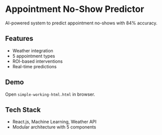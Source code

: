 # Appointment No-Show Predictor

AI-powered system to predict appointment no-shows with 84% accuracy.

## Features
- Weather integration
- 5 appointment types
- ROI-based interventions
- Real-time predictions

## Demo
Open `simple-working-html.html` in browser.

## Tech Stack
- React.js, Machine Learning, Weather API
- Modular architecture with 5 components
